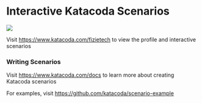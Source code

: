 # Interactive Katacoda Scenarios

[![](http://shields.katacoda.com/katacoda/fizietech/count.svg)](https://www.katacoda.com/fizietech "Get your profile on Katacoda.com")

Visit https://www.katacoda.com/fizietech to view the profile and interactive scenarios

### Writing Scenarios
Visit https://www.katacoda.com/docs to learn more about creating Katacoda scenarios

For examples, visit https://github.com/katacoda/scenario-example
